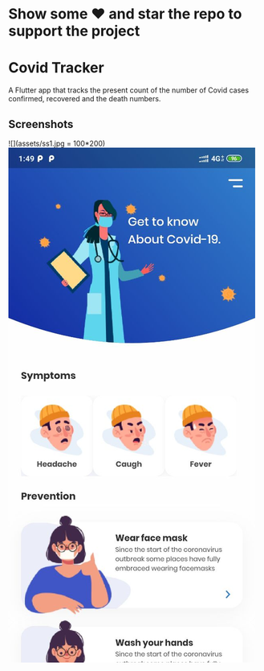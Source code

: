 # Show some ❤️ and star the repo to support the project
# Covid Tracker

A Flutter app that tracks the present count of the number of Covid cases confirmed, recovered and the death numbers. 

## Screenshots
![](assets/ss1.jpg = 100*200)<br>
![](assets/ss2.jpg)



